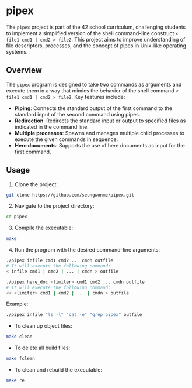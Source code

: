 # pipex

The `pipex` project is part of the 42 school curriculum, challenging students to implement a simplified version of the shell command-line construct `< file1 cmd1 | cmd2 > file2`. This project aims to improve understanding of file descriptors, processes, and the concept of pipes in Unix-like operating systems.

## Overview

The `pipex` program is designed to take two commands as arguments and execute them in a way that mimics the behavior of the shell command `< file1 cmd1 | cmd2 > file2`. Key features include:

- **Piping**: Connects the standard output of the first command to the standard input of the second command using pipes.
- **Redirection**: Redirects the standard input or output to specified files as indicated in the command line.
- **Multiple processes**: Spawns and manages multiple child processes to execute the given commands in sequence.
- **Here documents**: Supports the use of here documents as input for the first command.

## Usage
1. Clone the project:
```bash
git clone https://github.com/seungwonme/pipex.git
```

2. Navigate to the project directory:
```bash
cd pipex
```

3. Compile the executable:
```bash
make
```

4. Run the program with the desired command-line arguments:
```bash
./pipex infile cmd1 cmd2 ... cmdn outfile
# It will execute the following command:
< infile cmd1 | cmd2 | ... | cmdn > outfile

./pipex here_doc <limiter> cmd1 cmd2 ... cmdn outfile
# It will execute the following command:
<< <limiter> cmd1 | cmd2 | ... | cmdn > outfile
```

Example:
```bash
./pipex infile "ls -l" "cat -e" "grep pipex" outfile
```

- To clean up object files:
```bash
make clean
```

- To delete all build files:
```bash
make fclean
```

- To clean and rebuild the executable:
```bash
make re
```
